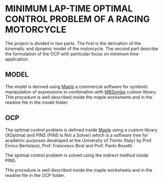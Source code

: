 # MINIMUM LAP-TIME OPTIMAL CONTROL PROBLEM OF A RACING MOTORCYCLE

The project is divided in two parts. The first is the derivation of the kinematic and dynamic model of the motorcycle. The second part describe the formulation of the OCP with particular focus on minimum time application. 

## MODEL

The model is derived using [Maple](https://www.maplesoft.com/products/Maple/) a commercial software for symbolic manipulation of expressions in combination with [MBSymba](http://www.multibody.net/mbsymba/) custom library. THe procedure is well described inside the maple worksheets and in the readme file in the model folder.

## OCP 

The optimal control problem is defined inside [Maple](https://www.maplesoft.com/products/Maple/) using a custom library (XOptima) and PINS (PINS Is Not a Solver) which is a software free for academic purposes developed at the University of Trento (Italy) by Prof. Enrico Bertolazzi, Prof. Francesco Biral and Prof. Paolo Bosetti. 

The optimal control problem is solved using the indirect method inside PINS.

THe procedure is well described inside the maple worksheets and in the readme file in the OCP folder.
